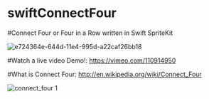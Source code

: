 swiftConnectFour
================

#Connect Four or Four in a Row written in Swift SpriteKit

![e724364e-644d-11e4-995d-a22caf26bb18](https://cloud.githubusercontent.com/assets/4943759/4993994/515105ae-6982-11e4-8f7f-b659f4fbe3ea.jpg)

#Watch a live video Demo!: https://vimeo.com/110914950

#What is Connect Four: http://en.wikipedia.org/wiki/Connect_Four


![connect_four 1](https://cloud.githubusercontent.com/assets/4943759/4906827/1d4aa844-645c-11e4-8b7f-30404af4bfbb.gif)
